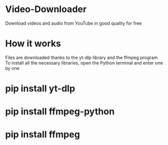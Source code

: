 # Video-Downloader
Download videos and audio from YouTube in good quality for free

  # How it works
Files are downloaded thanks to the yt-dlp library and the ffmpeg program
To install all the necessary libraries, open the Python terminal and enter one by one 
# pip install yt-dlp
# pip install ffmpeg-python
# pip install ffmpeg
